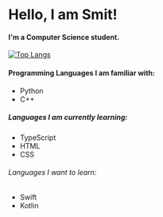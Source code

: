 # Hello, I am Smit!

#### I'm a Computer Science student.

[![Top Langs](https://github-readme-stats.vercel.app/api/top-langs/?username=smit2553&layout=donut&theme=onedark)](https://github.com/smit2553)

#### Programming Languages I am familiar with:

- Python
- C++

##### Languages I am currently learning:

- TypeScript
- HTML
- CSS

###### Languages I want to learn:

- Swift
- Kotlin
